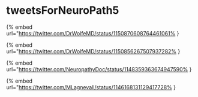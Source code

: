 # tweetsForNeuroPath5

{% embed url="https://twitter.com/DrWolfeMD/status/1150870608764461061% }

{% embed url="https://twitter.com/DrWolfeMD/status/1150856267507937282% }

{% embed url="https://twitter.com/NeuropathyDoc/status/1148359363674947590% }

{% embed url="https://twitter.com/MLagnevall/status/1146168131129417728% }

